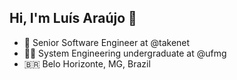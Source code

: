 ## Hi, I'm Luís Araújo 👋

- 🔭 Senior Software Engineer at @takenet
- 🧑‍🎓 System Engineering undergraduate at @ufmg
- 🇧🇷 Belo Horizonte, MG, Brazil
<!--
**louisbaggins/louisbaggins** is a ✨ _special_ ✨ repository because its `README.md` (this file) appears on your GitHub profile.

Here are some ideas to get you started:


-->
